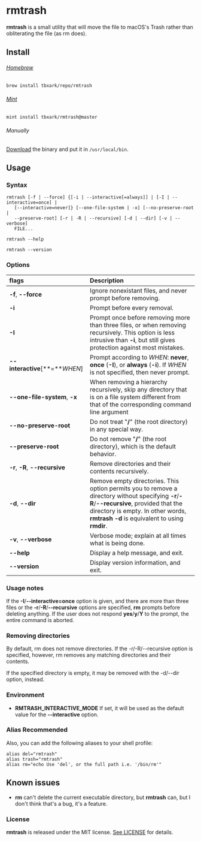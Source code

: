 # rmtrash

**rmtrash** is a small utility that will move the file to macOS's Trash rather than obliterating the file (as rm does).



## Install

###### [Homebrew](https://brew.sh)

```sh
brew install tbxark/repo/rmtrash
```

###### [Mint](https://github.com/yonaskolb/Mint)

```sh
mint install tbxark/rmtrash@master
```

###### Manually

[Download](https://github.com/TBXark/rmtrash/releases/latest) the binary and put it in `/usr/local/bin`.


## Usage


### Syntax

```
rmtrash [-f | --force] {[-i | --interactive[=always]] | [-I | --interactive=once] |
   [--interactive=never]} [--one-file-system | -x] [--no-preserve-root |
   --preserve-root] [-r | -R | --recursive] [-d | --dir] [-v | --verbose] 
   FILE...

rmtrash --help

rmtrash --version
```

### Options

| flags                           | Description                                                  |
| :------------------------------ | :----------------------------------------------------------- |
| **-f**, **--force**             | Ignore nonexistant files, and never prompt before removing.  |
| **-i**                          | Prompt before every removal.                                 |
| **-I**                          | Prompt once before removing more than three files, or when removing recursively. This option is less intrusive than **-i**, but still gives protection against most mistakes. |
| **--interactive**[**=***WHEN*]  | Prompt according to *WHEN*: **never**, **once** (**-I**), or **always** (**-i**). If *WHEN* is not specified, then never prompt. |
| **--one-file-system**, **-x**   | When removing a hierarchy recursively, skip any directory that is on a file system different from that of the corresponding command line argument |
| **--no-preserve-root**          | Do not treat "**/**" (the root directory) in any special way. |
| **--preserve-root**             | Do not remove "**/**" (the root directory), which is the default behavior. |
| **-r**, **-R**, **--recursive** | Remove directories and their contents recursively.           |
| **-d**, **--dir**               | Remove empty directories. This option permits you to remove a directory without specifying **-r**/**-R**/**--recursive**, provided that the directory is empty. In other words, **rmtrash -d** is equivalent to using **rmdir**. |
| **-v**, **--verbose**           | Verbose mode; explain at all times what is being done.       |
| **--help**                      | Display a help message, and exit.                            |
| **--version**                   | Display version information, and exit.                       |


### Usage notes

If the **-I**/**--interactive=once** option is given, and there are more than three files or the **-r**/**-R**/**--recursive** options are specified, **rm** prompts before deleting anything. If the user does not respond **yes**/**y**/**Y** to the prompt, the entire command is aborted.


### Removing directories

By default, rm does not remove directories. If the -r/-R/--recursive option is specified, however, rm removes any matching directories and their contents.

If the specified directory is empty, it may be removed with the -d/--dir option, instead.


### Environment

- **RMTRASH_INTERACTIVE_MODE** 
  If set, it will be used as the default value for the **--interactive** option.


### Alias Recommended 

Also, you can add the following aliases to your shell profile:

```shell
alias del="rmtrash"
alias trash="rmtrash"
alias rm="echo Use 'del', or the full path i.e. '/bin/rm'"
```



## Known issues

- **rm** can't delete the current executable directory, but **rmtrash** can, but I don't think that's a bug, it's a feature.

### License
**rmtrash** is released under the MIT license. [See LICENSE](LICENSE) for details.
